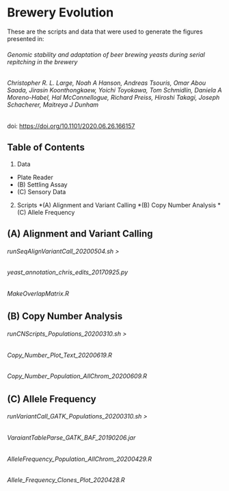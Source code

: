 # Brewery Evolution

These are the scripts and data that were used to generate the figures presented in:

###### Genomic stability and adaptation of beer brewing yeasts during serial repitching in the brewery
###### Christopher R. L. Large, Noah A Hanson, Andreas Tsouris, Omar Abou Saada, Jirasin Koonthongkaew, Yoichi Toyokawa, Tom Schmidlin, Daniela A Moreno-Habel, Hal McConnellogue, Richard Preiss, Hiroshi Takagi, Joseph Schacherer, Maitreya J Dunham

doi: https://doi.org/10.1101/2020.06.26.166157

## Table of Contents
1. Data
* Plate Reader
* (B) Settling Assay
* (C) Sensory Data
2. Scripts
*(A) Alignment and Variant Calling
*(B) Copy Number Analysis
*(C) Allele Frequency


## (A) Alignment and Variant Calling
######  runSeqAlignVariantCall_20200504.sh > 
######  yeast_annotation_chris_edits_20170925.py
######  MakeOverlapMatrix.R


## (B) Copy Number Analysis
######  runCNScripts_Populations_20200310.sh >
######  Copy_Number_Plot_Text_20200619.R
######  Copy_Number_Population_AllChrom_20200609.R


## (C) Allele Frequency
######  runVariantCall_GATK_Populations_20200310.sh >
######  VaraiantTableParse_GATK_BAF_20190206.jar
######  AlleleFrequency_Population_AllChrom_20200429.R
######  Allele_Frequency_Clones_Plot_2020428.R




